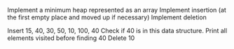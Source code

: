 Implement a minimum heap represented as an array
    Implement insertion (at the first empty place and moved up if necessary)
    Implement deletion

Insert 15, 40, 30, 50, 10, 100, 40
    Check if 40 is in this data structure. Print all elements visited before finding 40
    Delete 10
